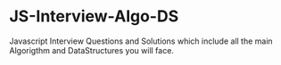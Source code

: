 # JS-Interview-Algo-DS
Javascript Interview Questions and Solutions which include all the main Algorigthm and DataStructures you will face.
